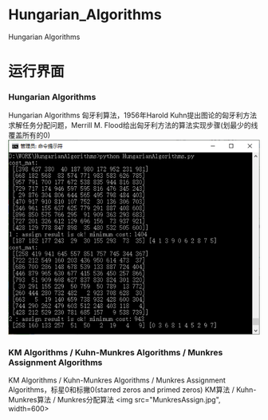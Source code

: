 # Hungarian_Algorithms
Hungarian Algorithms
# 运行界面
### Hungarian Algorithms
Hungarian Algorithms 匈牙利算法，1956年Harold Kuhn提出图论的匈牙利方法求解任务分配问题，Merrill M. Flood给出匈牙利方法的算法实现步骤(划最少的线覆盖所有的0)
<img src="HungarianAlgorithms.jpg">

### KM Algorithms / Kuhn-Munkres Algorithms / Munkres Assignment Algorithms
KM Algorithms / Kuhn-Munkres Algorithms / Munkres Assignment Algorithms，标星0和标撇0(starred zeros and primed zeros)
KM算法 / Kuhn-Munkres算法 / Munkres分配算法
<img src="MunkresAssign.jpg", width=600>
